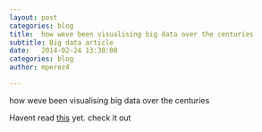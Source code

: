 ```yaml
---
layout: post
categories: blog
title:  how weve been visualising big data over the centuries
subtitle: Big data article
date:   2014-02-24 13:30:00
categories: blog
author: mperez4

---
```


how weve been visualising big data over the centuries

Havent read [this](http://motherboard.vice.com/read/how-weve-been-visualising-big-data-over-the-centuries) yet. check it out
